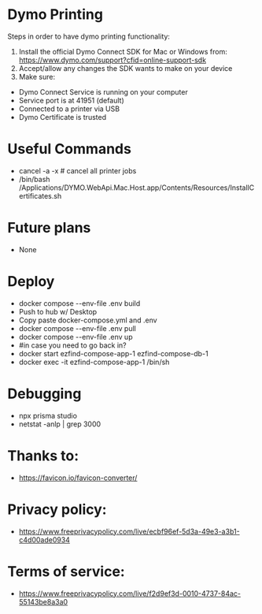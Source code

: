 # Dymo Printing

Steps in order to have dymo printing functionality:

1. Install the official Dymo Connect SDK for Mac or Windows from: https://www.dymo.com/support?cfid=online-support-sdk
2. Accept/allow any changes the SDK wants to make on your device
3. Make sure:

- Dymo Connect Service is running on your computer
- Service port is at 41951 (default)
- Connected to a printer via USB
- Dymo Certificate is trusted

# Useful Commands

- cancel -a -x # cancel all printer jobs
- /bin/bash /Applications/DYMO.WebApi.Mac.Host.app/Contents/Resources/InstallCertificates.sh

# Future plans

- None

# Deploy

- docker compose --env-file .env build
- Push to hub w/ Desktop
- Copy paste docker-compose.yml and .env
- docker compose --env-file .env pull
- docker compose --env-file .env up
- #in case you need to go back in?
- docker start ezfind-compose-app-1 ezfind-compose-db-1
- docker exec -it ezfind-compose-app-1 /bin/sh

# Debugging

- npx prisma studio
- netstat -anlp | grep 3000

# Thanks to:

- https://favicon.io/favicon-converter/

# Privacy policy:

- https://www.freeprivacypolicy.com/live/ecbf96ef-5d3a-49e3-a3b1-c4d00ade0934

# Terms of service:

- https://www.freeprivacypolicy.com/live/f2d9ef3d-0010-4737-84ac-55143be8a3a0
